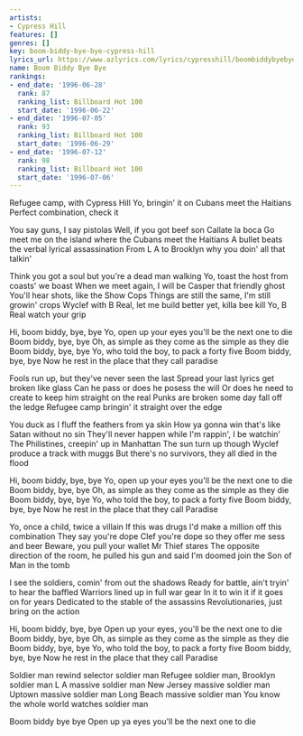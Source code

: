```yaml
---
artists:
- Cypress Hill
features: []
genres: []
key: boom-biddy-bye-bye-cypress-hill
lyrics_url: https://www.azlyrics.com/lyrics/cypresshill/boombiddybyebye.html
name: Boom Biddy Bye Bye
rankings:
- end_date: '1996-06-28'
  rank: 87
  ranking_list: Billboard Hot 100
  start_date: '1996-06-22'
- end_date: '1996-07-05'
  rank: 93
  ranking_list: Billboard Hot 100
  start_date: '1996-06-29'
- end_date: '1996-07-12'
  rank: 98
  ranking_list: Billboard Hot 100
  start_date: '1996-07-06'
---
```


Refugee camp, with Cypress Hill
Yo, bringin' it on Cubans meet the Haitians
Perfect combination, check it

You say guns, I say pistolas
Well, if you got beef son
Callate la boca
Go meet me on the island where the Cubans meet the Haitians
A bullet beats the verbal lyrical assassination
From L A to Brooklyn why you doin' all that talkin'

Think you got a soul but you're a dead man walking
Yo, toast the host from coasts' we boast
When we meet again, I will be Casper that friendly ghost
You'll hear shots, like the Show Cops
Things are still the same, I'm still growin' crops
Wyclef with B Real, let me build better yet, killa bee kill
Yo, B Real watch your grip

Hi, boom biddy, bye, bye
Yo, open up your eyes you'll be the next one to die
Boom biddy, bye, bye
Oh, as simple as they come as the simple as they die
Boom biddy, bye, bye
Yo, who told the boy, to pack a forty five
Boom biddy, bye, bye
Now he rest in the place that they call paradise

Fools run up, but they've never seen the last
Spread your last lyrics get broken like glass
Can he pass or does he posess the will
Or does he need to create to keep him straight on the real
Punks are broken some day fall off the ledge
Refugee camp bringin' it straight over the edge

You duck as I fluff the feathers from ya skin
How ya gonna win that's like Satan without no sin
They'll never happen while I'm rappin', I be watchin'
The Philistines, creepin' up in Manhattan
The sun turn up though Wyclef produce a track with muggs
But there's no survivors, they all died in the flood

Hi, boom biddy, bye, bye
Yo, open up your eyes you'll be the next one to die
Boom biddy, bye, bye
Oh, as simple as they come as the simple as they die
Boom biddy, bye, bye
Yo, who told the boy, to pack a forty five
Boom biddy, bye, bye
Now he rest in the place that they call Paradise

Yo, once a child, twice a villain
If this was drugs I'd make a million off this combination
They say you're dope Clef you're dope so they offer me sess and beer
Beware, you pull your wallet Mr Thief stares
The opposite direction of the room, he pulled his gun and said
I'm doomed join the Son of Man in the tomb

I see the soldiers, comin' from out the shadows
Ready for battle, ain't tryin' to hear the baffled
Warriors lined up in full war gear
In it to win it if it goes on for years
Dedicated to the stable of the assassins
Revolutionaries, just bring on the action

Hi, boom biddy, bye, bye
Open up your eyes, you'll be the next one to die
Boom biddy, bye, bye
Oh, as simple as they come as the simple as they die
Boom biddy, bye, bye
Yo, who told the boy, to pack a forty five
Boom biddy, bye, bye
Now he rest in the place that they call Paradise

Soldier man rewind selector soldier man
Refugee soldier man, Brooklyn soldier man
L A massive soldier man
New Jersey massive soldier man
Uptown massive soldier man
Long Beach massive soldier man
You know the whole world watches soldier man

Boom biddy bye bye
Open up ya eyes you'll be the next one to die



